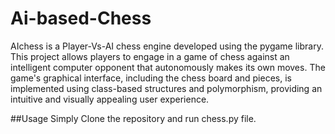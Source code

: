 # Ai-based-Chess
AIchess is a Player-Vs-AI chess engine developed using the pygame library. This project allows players to engage in a game of chess against an intelligent computer opponent that autonomously makes its own moves. 
The game's graphical interface, including the chess board and pieces, is implemented using class-based structures and polymorphism, providing an intuitive and visually appealing user experience.

##Usage
Simply Clone the repository and run chess.py file.

